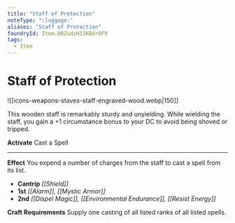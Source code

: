 ```yaml
---
title: "Staff of Protection"
noteType: ":luggage:"
aliases: "Staff of Protection"
foundryId: Item.0BZudzH3JKBdrOF9
tags:
  - Item
---
```


# Staff of Protection
![[icons-weapons-staves-staff-engraved-wood.webp|150]]

This wooden staff is remarkably sturdy and unyielding. While wielding the staff, you gain a +1 circumstance bonus to your DC to avoid being shoved or tripped.

**Activate** Cast a Spell

* * *

**Effect** You expend a number of charges from the staff to cast a spell from its list.

*   **Cantrip** _[[Shield]]_
*   **1st** _[[Alarm]], [[Mystic Armor]]_
*   **2nd** _[[Dispel Magic]], [[Environmental Endurance]], [[Resist Energy]]_

**Craft Requirements** Supply one casting of all listed ranks of all listed spells.
